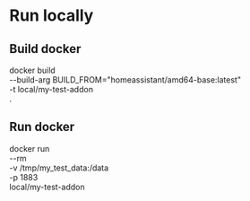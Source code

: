 
# Run locally

## Build docker

 docker build \
  --build-arg BUILD_FROM="homeassistant/amd64-base:latest" \
  -t local/my-test-addon \
  .


## Run docker

docker run \
  --rm \
  -v /tmp/my_test_data:/data \
  -p 1883 \
  local/my-test-addon